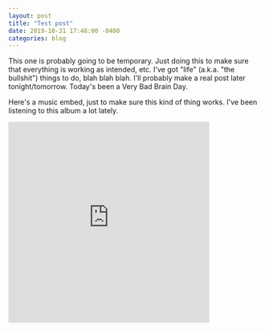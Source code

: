 ```yaml
---
layout: post
title: "Test post"
date: 2019-10-31 17:48:00 -0400
categories: blog
---
```

This one is probably going to be temporary. Just doing this to make sure that everything is working as intended, etc. I've got "life" (a.k.a. "the bullshit") things to do, blah blah blah. I'll probably make a real post later tonight/tomorrow. Today's been a Very Bad Brain Day.

Here's a music embed, just to make sure this kind of thing works. I've been listening to this album a lot lately.

<iframe style="border: 0; width: 400px; height: 400px;" src="https://bandcamp.com/EmbeddedPlayer/album=3015716324/size=large/bgcol=ffffff/linkcol=f171a2/minimal=true/track=2312193689/transparent=true/" seamless><a href="http://bigthief.bandcamp.com/album/two-hands-3">Two Hands by Big Thief</a></iframe>